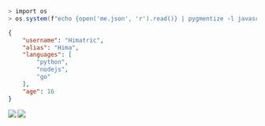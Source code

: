 

```ps1
> import os
> os.system(f"echo {open('me.json', 'r').read()} | pygmentize -l javascript --json")
```

```json
{
    "username": "Himatric",
    "alias": "Hima",
    "languages": [
        "python",
        "nodejs",
        "go"
    ],
    "age": 16
}
```
<img align="left" src="https://github-readme-stats.vercel.app/api?username=Himatric&show_icons=true&theme=synthwave">
<img align="center" src="https://github-readme-stats.vercel.app/api/top-langs/?username=Himatric&langs_count=5">

<!--
**Himatric/Himatric** is a ✨ _special_ ✨ repository because its `README.md` (this file) appears on your GitHub profile.

Here are some ideas to get you started:

- 🔭 I’m currently working on ...
- 🌱 I’m currently learning ...
- 👯 I’m looking to collaborate on ...
- 🤔 I’m looking for help with ...
- 💬 Ask me about ...
- 📫 How to reach me: ...
- 😄 Pronouns: ...
- ⚡ Fun fact: ...
-->
